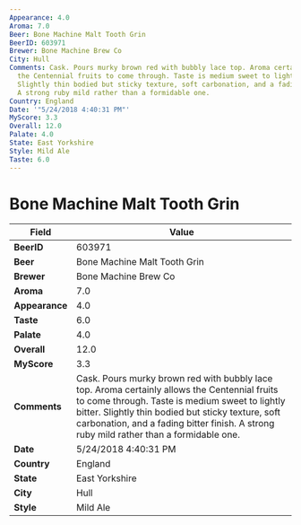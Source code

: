 ```yaml
---
Appearance: 4.0
Aroma: 7.0
Beer: Bone Machine Malt Tooth Grin
BeerID: 603971
Brewer: Bone Machine Brew Co
City: Hull
Comments: Cask. Pours murky brown red with bubbly lace top. Aroma certainly allows
  the Centennial fruits to come through. Taste is medium sweet to lightly bitter.
  Slightly thin bodied but sticky texture, soft carbonation, and a fading bitter finish.
  A strong ruby mild rather than a formidable one.
Country: England
Date: '"5/24/2018 4:40:31 PM"'
MyScore: 3.3
Overall: 12.0
Palate: 4.0
State: East Yorkshire
Style: Mild Ale
Taste: 6.0
---
```


# Bone Machine Malt Tooth Grin

| Field         | Value |
|---------------|-------|
| **BeerID** | 603971 |
| **Beer** | Bone Machine Malt Tooth Grin |
| **Brewer** | Bone Machine Brew Co |
| **Aroma** | 7.0 |
| **Appearance** | 4.0 |
| **Taste** | 6.0 |
| **Palate** | 4.0 |
| **Overall** | 12.0 |
| **MyScore** | 3.3 |
| **Comments** | Cask. Pours murky brown red with bubbly lace top. Aroma certainly allows the Centennial fruits to come through. Taste is medium sweet to lightly bitter. Slightly thin bodied but sticky texture, soft carbonation, and a fading bitter finish. A strong ruby mild rather than a formidable one. |
| **Date** | 5/24/2018 4:40:31 PM |
| **Country** | England |
| **State** | East Yorkshire |
| **City** | Hull |
| **Style** | Mild Ale |
